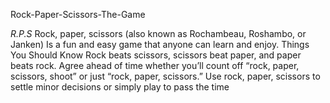 Rock-Paper-Scissors-The-Game

*R.P.S* 
Rock, paper, scissors (also known as Rochambeau, Roshambo, or Janken)
Is a fun and easy game that anyone can learn and enjoy.
Things You Should Know
Rock beats scissors, scissors beat paper, and paper beats rock.
Agree ahead of time whether you’ll count off “rock, paper, scissors, shoot” or just “rock, paper, scissors.”
Use rock, paper, scissors to settle minor decisions or simply play to pass the time
